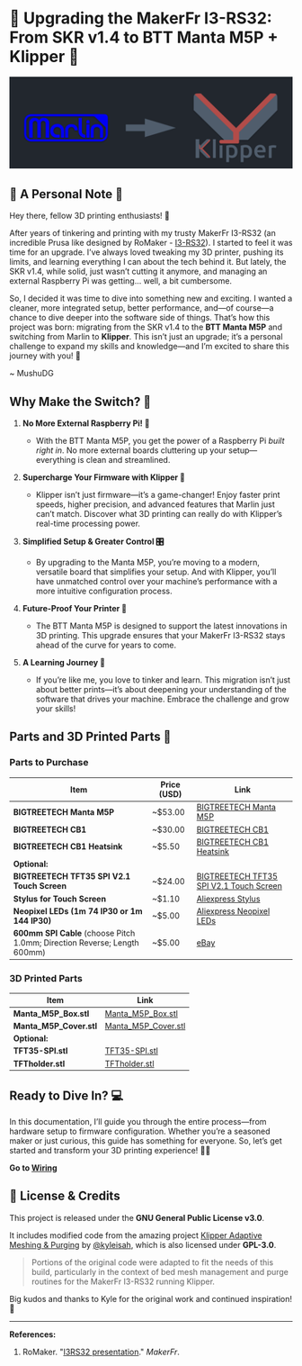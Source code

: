 # 🚀 Upgrading the MakerFr I3-RS32: From SKR v1.4 to BTT Manta M5P + Klipper 🚀

![Marlin_To_Klipper](https://github.com/MushuDG/MakerFr_I3-RS32-K/blob/main/Pictures/Readme/Marlin_To_Klipper.png)

## 🌟 A Personal Note 🌟

Hey there, fellow 3D printing enthusiasts! 👋

After years of tinkering and printing with my trusty MakerFr I3-RS32 (an incredible Prusa like designed by RoMaker - [I3-RS32](https://www.makerfr.com/en/imprimante-3d/i3-rs32/presentation-de-la-i3rs32/)). I started to feel it was time for an upgrade. I’ve always loved tweaking my 3D printer, pushing its limits, and learning everything I can about the tech behind it. But lately, the SKR v1.4, while solid, just wasn’t cutting it anymore, and managing an external Raspberry Pi was getting... well, a bit cumbersome.

So, I decided it was time to dive into something new and exciting. I wanted a cleaner, more integrated setup, better performance, and—of course—a chance to dive deeper into the software side of things. That’s how this project was born: migrating from the SKR v1.4 to the **BTT Manta M5P** and switching from Marlin to **Klipper**. This isn’t just an upgrade; it’s a personal challenge to expand my skills and knowledge—and I’m excited to share this journey with you! 🎉

~ MushuDG

## Why Make the Switch? 🤔

1. **No More External Raspberry Pi! 🥳**

   - With the BTT Manta M5P, you get the power of a Raspberry Pi *built right in*. No more external boards cluttering up your setup—everything is clean and streamlined.
2. **Supercharge Your Firmware with Klipper 🚀**

   - Klipper isn’t just firmware—it’s a game-changer! Enjoy faster print speeds, higher precision, and advanced features that Marlin just can’t match. Discover what 3D printing can really do with Klipper’s real-time processing power.
3. **Simplified Setup & Greater Control 🎛️**

   - By upgrading to the Manta M5P, you’re moving to a modern, versatile board that simplifies your setup. And with Klipper, you’ll have unmatched control over your machine’s performance with a more intuitive configuration process.
4. **Future-Proof Your Printer 🔮**

   - The BTT Manta M5P is designed to support the latest innovations in 3D printing. This upgrade ensures that your MakerFr I3-RS32 stays ahead of the curve for years to come.
5. **A Learning Journey 🧠**

   - If you’re like me, you love to tinker and learn. This migration isn’t just about better prints—it’s about deepening your understanding of the software that drives your machine. Embrace the challenge and grow your skills!

## Parts and 3D Printed Parts 🛒

### Parts to Purchase

| Item                                             | Price (USD) | Link                                                                                                                   |
|--------------------------------------------------|-------------|------------------------------------------------------------------------------------------------------------------------|
| **BIGTREETECH Manta M5P**                        | ~$53.00     | [BIGTREETECH Manta M5P](https://biqu.equipment/products/manta-m4p-m8p?variant=40215552852066)                          |
| **BIGTREETECH CB1**                              | ~$30.00     | [BIGTREETECH CB1](https://biqu.equipment/products/manta-m4p-m8p?variant=39847241384034)                                |
| **BIGTREETECH CB1 Heatsink**                     | ~$5.50      | [BIGTREETECH CB1 Heatsink](https://biqu.equipment/products/manta-m4p-m8p?variant=39847241416802)                       |
| **Optional:**                                    |             |                                                                                                                        |
| **BIGTREETECH TFT35 SPI V2.1 Touch Screen**      | ~$24.00     | [BIGTREETECH TFT35 SPI V2.1 Touch Screen](https://biqu.equipment/collections/lcd-screen/products/bigtreetech-tft35-spi-v2-1-touchscreen-io2can-module) |
| **Stylus for Touch Screen**                      | ~$1.10      | [Aliexpress Stylus](https://fr.aliexpress.com/item/1005006539716369.html?gatewayAdapt=glo2fra)                                                            |
| **Neopixel LEDs (1m 74 IP30 or 1m 144 IP30)**                   | ~$5.00| [Aliexpress Neopixel LEDs](https://fr.aliexpress.com/item/1005006224130239.html?gatewayAdapt=glo2fra)                                                     |
| **600mm SPI Cable** (choose Pitch 1.0mm; Direction Reverse; Length 600mm)  | ~$5.00| [eBay](https://www.ebay.fr/itm/253935636526?var=553252486969)


### 3D Printed Parts

| Item                      | Link                                                                                              |
|---------------------------|---------------------------------------------------------------------------------------------------|
| **Manta_M5P_Box.stl**      | [Manta_M5P_Box.stl](https://github.com/MushuDG/MakerFr_I3-RS32-K/tree/main/STL)                   |
| **Manta_M5P_Cover.stl**    | [Manta_M5P_Cover.stl](https://github.com/MushuDG/MakerFr_I3-RS32-K/tree/main/STL)                 |
| **Optional:**             |                                                                                                   |
| **TFT35-SPI.stl**          | [TFT35-SPI.stl](https://github.com/MushuDG/MakerFr_I3-RS32-K/tree/main/STL)                       |
| **TFTholder.stl**          | [TFTholder.stl](https://github.com/MushuDG/MakerFr_I3-RS32-K/tree/main/STL)                       |


## Ready to Dive In? 💻

In this documentation, I’ll guide you through the entire process—from hardware setup to firmware configuration. Whether you’re a seasoned maker or just curious, this guide has something for everyone. So, let’s get started and transform your 3D printing experience! 🔧✨

**Go to [Wiring](https://github.com/MushuDG/MakerFr_I3-RS32-K/blob/main/Documentation/1_Wiring.md)**


## 📜 License & Credits

This project is released under the **GNU General Public License v3.0**.

It includes modified code from the amazing project [Klipper Adaptive Meshing & Purging](https://github.com/kyleisah/Klipper-Adaptive-Meshing-Purging) by [@kyleisah](https://github.com/kyleisah), which is also licensed under **GPL-3.0**.

> Portions of the original code were adapted to fit the needs of this build, particularly in the context of bed mesh management and purge routines for the MakerFr I3-RS32 running Klipper.

Big kudos and thanks to Kyle for the original work and continued inspiration! 💜


---

**References:**

1. RoMaker. "[I3RS32 presentation](https://www.makerfr.com/en/imprimante-3d/i3-rs32/presentation-de-la-i3rs32/)." *MakerFr*.
